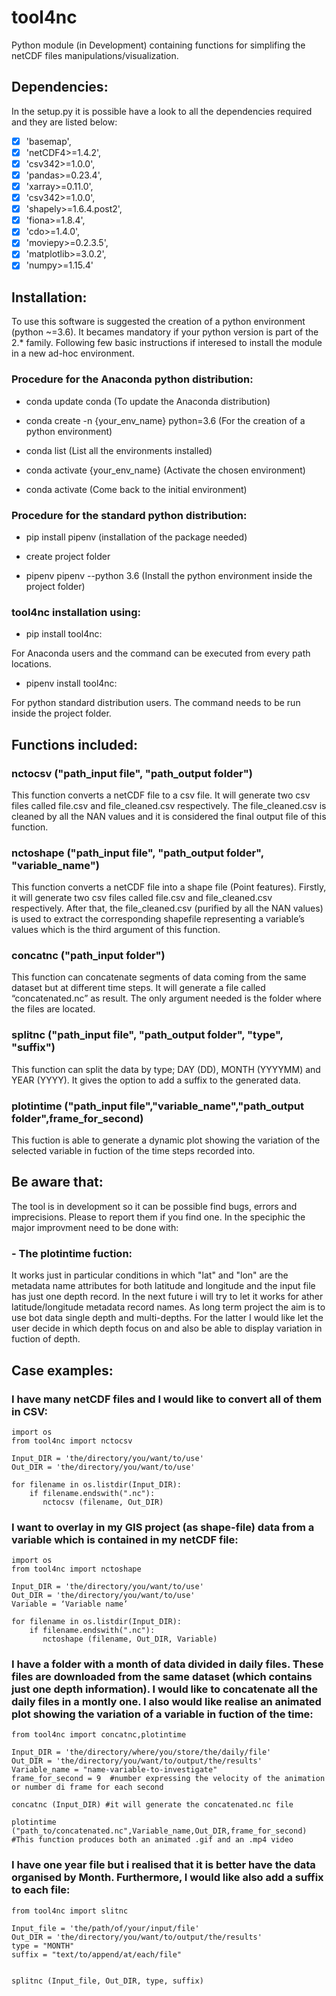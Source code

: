 # tool4nc 

Python module (in Development) containing functions for simplifing the netCDF files manipulations/visualization.

## Dependencies:

In the setup.py it is possible have a look to all the dependencies required and they are listed below:

- [x] 'basemap',
- [x] 'netCDF4>=1.4.2',
- [x] 'csv342>=1.0.0', 
- [x] 'pandas>=0.23.4', 
- [x] 'xarray>=0.11.0', 
- [x] 'csv342>=1.0.0', 
- [x] 'shapely>=1.6.4.post2', 
- [x] 'fiona>=1.8.4', 
- [x] 'cdo>=1.4.0',
- [x] 'moviepy>=0.2.3.5',
- [x] 'matplotlib>=3.0.2',
- [x] 'numpy>=1.15.4'
    
## Installation:

To use this software is suggested the creation of a python environment (python ~=3.6). It becames mandatory if your python version is part of the 2.* family. Following few basic instructions if interesed to install the module in a new ad-hoc environment.

### Procedure for the Anaconda python distribution:

- conda update conda (To update the Anaconda distribution)

- conda create -n {your_env_name} python=3.6 (For the creation of a python environment)

- conda list (List all the environments installed)

- conda activate {your_env_name} (Activate the chosen environment)

- conda activate (Come back to the initial environment)

### Procedure for the standard python distribution:

- pip install pipenv (installation of the package needed)

- create project folder 

- pipenv pipenv --python 3.6 (Install the python environment inside the project folder)


### tool4nc installation using:

- pip install tool4nc: 

For Anaconda users and the command can be executed from every path locations. 
 
- pipenv install tool4nc:

For python standard distribution users. The command needs to be run inside the project folder.


## Functions included:


### nctocsv ("path_input file", "path_output folder")

This function converts a netCDF file to a csv file. It will generate two csv files called file.csv and file_cleaned.csv respectively. The file_cleaned.csv is cleaned by all the NAN values and it is considered the final output file of this function.


### nctoshape ("path_input file", "path_output folder", "variable_name")

This function converts a netCDF file into a shape file (Point features). Firstly, it will generate two csv files called file.csv and file_cleaned.csv respectively. After that, the file_cleaned.csv (purified by all the NAN values) is used to extract the corresponding shapefile representing a variable’s values which is the third argument of this function.


### concatnc ("path_input folder")

This function can concatenate segments of data coming from the same dataset but at different time steps. It will generate a file called “concatenated.nc” as result. The only argument needed is the folder where the files are located.


### splitnc ("path_input file",  "path_output folder", "type", "suffix")

This function can split the data by type; DAY (DD), MONTH (YYYYMM) and YEAR (YYYY). It gives the option to add a suffix to the generated data.


### plotintime ("path_input file","variable_name","path_output folder",frame_for_second)

This fuction is able to generate a dynamic plot showing the variation of the selected variable in fuction of the time steps recorded into. 



## Be aware that:

The tool is in development so it can be possible find bugs, errors and imprecisions. Please to report them if you find one. In the speciphic the major improvment need to be done with:

### - The plotintime fuction: 

It works just in particular conditions in which "lat" and "lon" are the metadata name attributes for both latitude and longitude and the input file has just one depth record. In the next future i will try to let it works for ather latitude/longitude metadata record names. As long term project the aim is to use bot data single depth and multi-depths. For the latter I would like let the user decide in which  depth focus on and also be able to display variation in fuction of depth. 

## Case examples:


### I have many netCDF files and I would like to convert all of them in CSV: 

```
import os
from tool4nc import nctocsv

Input_DIR = 'the/directory/you/want/to/use'
Out_DIR = 'the/directory/you/want/to/use'

for filename in os.listdir(Input_DIR):
    if filename.endswith(".nc"):
       nctocsv (filename, Out_DIR)

```

### I want to overlay in my GIS project (as shape-file) data from a variable which is contained in my netCDF file:

```
import os
from tool4nc import nctoshape

Input_DIR = 'the/directory/you/want/to/use'
Out_DIR = 'the/directory/you/want/to/use'
Variable = ‘Variable name’

for filename in os.listdir(Input_DIR):
    if filename.endswith(".nc"):
       nctoshape (filename, Out_DIR, Variable)

```

### I have a folder with a month of data divided in daily files. These files are downloaded from the same dataset (which contains just one depth information). I would like to concatenate all the daily files in a montly one. I also would like realise an animated plot showing the variation of a variable in fuction of the time:


```
from tool4nc import concatnc,plotintime

Input_DIR = 'the/directory/where/you/store/the/daily/file'
Out_DIR = 'the/directory/you/want/to/output/the/results'
Variable_name = "name-variable-to-investigate"
frame_for_second = 9  #number expressing the velocity of the animation or number di frame for each second

concatnc (Input_DIR) #it will generate the concatenated.nc file

plotintime ("path_to/concatenated.nc",Variable_name,Out_DIR,frame_for_second) #This function produces both an animated .gif and an .mp4 video

```

### I have one year file but i realised that it is better have the data organised by Month. Furthermore, I would like also add a suffix to each file:

```
from tool4nc import slitnc

Input_file = 'the/path/of/your/input/file'
Out_DIR = 'the/directory/you/want/to/output/the/results'
type = "MONTH"
suffix = "text/to/append/at/each/file"


splitnc (Input_file, Out_DIR, type, suffix)

```










